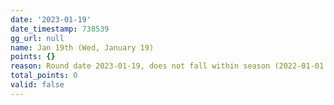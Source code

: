 ```yaml
---
date: '2023-01-19'
date_timestamp: 738539
gg_url: null
name: Jan 19th (Wed, January 19)
points: {}
reason: Round date 2023-01-19, does not fall within season (2022-01-01 to 2022-12-30)
total_points: 0
valid: false
---
```

